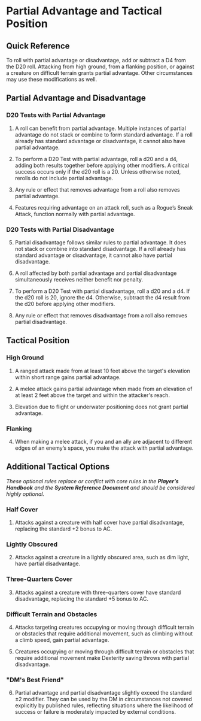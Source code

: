 # Partial Advantage and Tactical Position

## Quick Reference

To roll with partial advantage or disadvantage, add or subtract a D4 from the D20 roll. Attacking from high ground, from a flanking position, or against a creature on difficult terrain grants partial advantage. Other circumstances may use these modifications as well.

## Partial Advantage and Disadvantage

### D20 Tests with Partial Advantage

1. A roll can benefit from partial advantage. Multiple instances of partial advantage do not stack or combine to form standard advantage. If a roll already has standard advantage or disadvantage, it cannot also have partial advantage.

2. To perform a D20 Test with partial advantage, roll a d20 and a d4, adding both results together before applying other modifiers. A critical success occurs only if the d20 roll is a 20. Unless otherwise noted, rerolls do not include partial advantage.

3. Any rule or effect that removes advantage from a roll also removes partial advantage.

4. Features requiring advantage on an attack roll, such as a Rogue’s Sneak Attack, function normally with partial advantage.

### D20 Tests with Partial Disadvantage

5. Partial disadvantage follows similar rules to partial advantage. It does not stack or combine into standard disadvantage. If a roll already has standard advantage or disadvantage, it cannot also have partial disadvantage.

6. A roll affected by both partial advantage and partial disadvantage simultaneously receives neither benefit nor penalty.

7. To perform a D20 Test with partial disadvantage, roll a d20 and a d4. If the d20 roll is 20, ignore the d4. Otherwise, subtract the d4 result from the d20 before applying other modifiers.

8. Any rule or effect that removes disadvantage from a roll also removes partial disadvantage.

## Tactical Position

### High Ground

1. A ranged attack made from at least 10 feet above the target's elevation within short range gains partial advantage.

2. A melee attack gains partial advantage when made from an elevation of at least 2 feet above the target and within the attacker's reach.

3. Elevation due to flight or underwater positioning does not grant partial advantage.

### Flanking

4. When making a melee attack, if you and an ally are adjacent to different edges of an enemy’s space, you make the attack with partial advantage.

## Additional Tactical Options

*These optional rules replace or conflict with core rules in the **Player’s Handbook** and the **System Reference Document** and should be considered highly optional.*

### Half Cover

1. Attacks against a creature with half cover have partial disadvantage, replacing the standard +2 bonus to AC.

### Lightly Obscured

2. Attacks against a creature in a lightly obscured area, such as dim light, have partial disadvantage.

### Three-Quarters Cover

3. Attacks against a creature with three-quarters cover have standard disadvantage, replacing the standard +5 bonus to AC.

### Difficult Terrain and Obstacles

4. Attacks targeting creatures occupying or moving through difficult terrain or obstacles that require additional movement, such as climbing without a climb speed, gain partial advantage.

5. Creatures occupying or moving through difficult terrain or obstacles that require additional movement make Dexterity saving throws with partial disadvantage.

### "DM's Best Friend"

6. Partial advantage and partial disadvantage slightly exceed the standard ±2 modifier. They can be used by the DM in circumstances not covered explicitly by published rules, reflecting situations where the likelihood of success or failure is moderately impacted by external conditions.